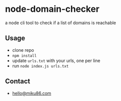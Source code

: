 # node-domain-checker

a node cli tool to check if a list of domains is reachable

## Usage

- clone repo
- `npm install`
- update `urls.txt` with your urls, one per line
- run `node index.js urls.txt`

## Contact

- hello@miku86.com
